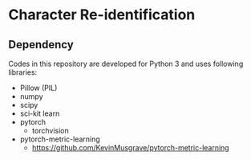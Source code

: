 # Character Re-identification

## Dependency

Codes in this repository are developed for Python 3 and uses following libraries:

* Pillow (PIL)
* numpy
* scipy
* sci-kit learn
* pytorch
  - torchvision
* pytorch-metric-learning
  - https://github.com/KevinMusgrave/pytorch-metric-learning
